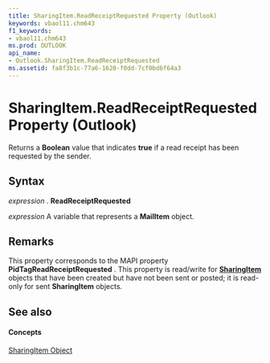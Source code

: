 ```yaml
---
title: SharingItem.ReadReceiptRequested Property (Outlook)
keywords: vbaol11.chm643
f1_keywords:
- vbaol11.chm643
ms.prod: OUTLOOK
api_name:
- Outlook.SharingItem.ReadReceiptRequested
ms.assetid: fa8f3b1c-77a6-1620-f0dd-7cf0bd6f64a3
---
```



# SharingItem.ReadReceiptRequested Property (Outlook)

Returns a  **Boolean** value that indicates **true** if a read receipt has been requested by the sender.


## Syntax

 _expression_ . **ReadReceiptRequested**

 _expression_ A variable that represents a **MailItem** object.


## Remarks

This property corresponds to the MAPI property  **PidTagReadReceiptRequested** . This property is read/write for **[SharingItem](sharingitem-object-outlook.md)** objects that have been created but have not been sent or posted; it is read-only for sent **SharingItem** objects.


## See also


#### Concepts


[SharingItem Object](sharingitem-object-outlook.md)

